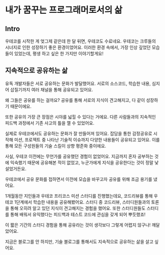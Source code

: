 # 내가 꿈꾸는 프로그래머로서의 삶

## Intro

우테코를 시작한 게 엊그제 같은데 한 달 뒤면, 우테코도 수료네요. 우테코는 크루들의 시너지로 인한 성장하기 좋은 환경이었어요. 이러한 환경 속에서, 가장 인상 깊었던 모습들이 있었는데, 평생 하고 싶은 한 가지만 이야기할게요!



## 지속적으로 공유하는 삶

유독 개발자들은 서로 공유하는 문화가 발달했어요. 서로의 소스코드, 학습한 내용, 심지어 삽질기까지 여러 채널을 통해 공유되고 있어요. 

왜 그들은 공유를 하는 걸까요?  공유를 통해 서로의 지식이 견고해지고, 다 같이 성장하기 때문이에요. 

또한 공유의 가장 큰 장점은 시야를 넓힐 수 있다는 거에요. 다른 사람들과의 지속적인 피드백 과정에서 기존 사고의 틀을 깰 수 있었어요.

실제로 우테코에서도 공유하는 문화가 잘 만들어져 있어요. 잡담을 통한 감정공유로 시작해 미션, 프로젝트 중 나타난 기술적 이슈까지 다양한 내용들이 공유되고 있어요. 이를 통해 모든 구성원들의 기술 스킬이 상향 평준화 중이에요. 

사실, 우테코 이전에는 무언가를 공유했던 경험이 없었어요. 지금까지 혼자 공부하는 것에 익숙했기 때문에 공유해본 적이 없었고, 누군가에게 지식을 공유한다는 것이 정말 낯설었거든요.



우테코에서 공유 문화를 접하면서 이전에 모습을 바꾸고자 공유를 위해 조금 용기를 냈어요. 

1개월동안 지인들과 우테코 프리코스 미션 스터디를 진행했는데요, 코드리뷰를 통해 우테코 1단계에서 학습한 내용을 공유해봤어요. 스터디 중 코드리뷰, 스터디원들과의 토론을 통해 오히려 알고 있던 지식이 견고해지는 경험을 했어요. 또한 스터디원들도 스터디를 통해 배워서 유익했다는 피드백과 테스트 코드에 관심을 갖게 되어 뿌듯했죠! 

이 짧은 기간의 스터디 경험을 통해 공유라는 것이 생각보다 그렇게 어렵지 않구나! 깨달았어요. 

지금은 블로그를 안 하지만, 기술 블로그를 통해서도 지속적으로 공유하는 삶을 살고 싶어요.
